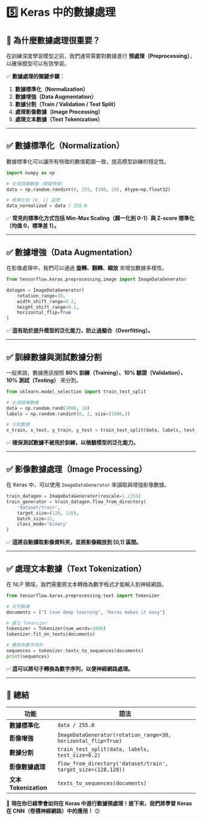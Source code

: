 # 5️⃣ Keras 中的數據處理

## 🎯 為什麼數據處理很重要？

在訓練深度學習模型之前，我們通常需要對數據進行 **預處理（Preprocessing）**，以確保模型可以有效學習。

✅ **數據處理的關鍵步驟**：

1. **數據標準化（Normalization）**
2. **數據增強（Data Augmentation）**
3. **數據分割（Train / Validation / Test Split）**
4. **處理影像數據（Image Processing）**
5. **處理文本數據（Text Tokenization）**

---

## **✅ 數據標準化（Normalization）**

數據標準化可以讓所有特徵的數值範圍一致，提高模型訓練的穩定性。

```python
import numpy as np

# 生成隨機數據（模擬特徵）
data = np.random.randint(0, 255, (100, 10), dtype=np.float32)

# 標準化到 [0, 1] 區間
data_normalized = data / 255.0
```

✅ **常見的標準化方式包括 Min-Max Scaling（歸一化到 0-1）與 Z-score 標準化（均值 0，標準差 1）。**

---

## **✅ 數據增強（Data Augmentation）**

在影像處理中，我們可以通過 **旋轉、翻轉、縮放** 來增加數據多樣性。

```python
from tensorflow.keras.preprocessing.image import ImageDataGenerator

datagen = ImageDataGenerator(
    rotation_range=30, 
    width_shift_range=0.2, 
    height_shift_range=0.2, 
    horizontal_flip=True
)
```

✅ **這有助於提升模型的泛化能力，防止過擬合（Overfitting）。**

---

## **✅ 訓練數據與測試數據分割**

一般來說，數據應該按照 **80% 訓練（Training）、10% 驗證（Validation）、10% 測試（Testing）** 來分割。

```python
from sklearn.model_selection import train_test_split

# 生成隨機數據
data = np.random.rand(1000, 10)
labels = np.random.randint(0, 2, size=(1000,))

# 分割數據
x_train, x_test, y_train, y_test = train_test_split(data, labels, test_size=0.2, random_state=42)
```

✅ **確保測試數據不被用於訓練，以檢驗模型的泛化能力。**

---

## **✅ 影像數據處理（Image Processing）**

在 Keras 中，可以使用 `ImageDataGenerator` 來讀取與增強影像數據。

```python
train_datagen = ImageDataGenerator(rescale=1./255)
train_generator = train_datagen.flow_from_directory(
    'dataset/train',
    target_size=(128, 128),
    batch_size=32,
    class_mode='binary'
)
```

✅ **這將自動讀取影像資料夾，並將影像縮放到 [0,1] 區間。**

---

## **✅ 處理文本數據（Text Tokenization）**

在 NLP 領域，我們需要將文本轉換為數字格式才能輸入到神經網路。

```python
from tensorflow.keras.preprocessing.text import Tokenizer

# 文字數據
documents = ["I love deep learning", "Keras makes it easy"]

# 建立 Tokenizer
tokenizer = Tokenizer(num_words=1000)
tokenizer.fit_on_texts(documents)

# 轉換為數字序列
sequences = tokenizer.texts_to_sequences(documents)
print(sequences)
```

✅ **這可以將句子轉換為數字序列，以便神經網路處理。**

---

## 📝 **總結**

| **功能** | **語法** |
|----------|--------|
| **數據標準化** | `data / 255.0` |
| **影像增強** | `ImageDataGenerator(rotation_range=30, horizontal_flip=True)` |
| **數據分割** | `train_test_split(data, labels, test_size=0.2)` |
| **影像數據處理** | `flow_from_directory('dataset/train', target_size=(128,128))` |
| **文本 Tokenization** | `texts_to_sequences(documents)` |

🚀 **現在你已經學會如何在 Keras 中進行數據預處理！接下來，我們將學習 Keras 在 CNN（卷積神經網路）中的應用！** 😊

